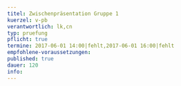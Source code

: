 ```yaml
---
titel: Zwischenpräsentation Gruppe 1 
kuerzel: v-pb
verantwortlich: lk,cn
typ: pruefung
pflicht: true
termine: 2017-06-01 14:00|fehlt,2017-06-01 16:00|fehlt
empfohlene-voraussetzungen: 
published: true
dauer: 120
info:
---
```


